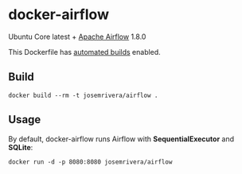 # docker-airflow

Ubuntu Core latest + [Apache Airflow](airflow.incubator.apache.org) 1.8.0

This Dockerfile has [automated builds](https://registry.hub.docker.com/u/josemrivera/airflow/) enabled.

## Build

```
docker build --rm -t josemrivera/airflow .
```

## Usage

By default, docker-airflow runs Airflow with **SequentialExecutor** and 
**SQLite**:

```
docker run -d -p 8080:8080 josemrivera/airflow
```